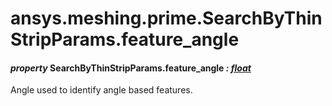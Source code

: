 <a id="ansys-meshing-prime-searchbythinstripparams-feature-angle"></a>

# ansys.meshing.prime.SearchByThinStripParams.feature_angle

<a id="ansys.meshing.prime.SearchByThinStripParams.feature_angle"></a>

#### *property* SearchByThinStripParams.feature_angle *: [float](https://docs.python.org/3.11/library/functions.html#float)*

Angle used to identify angle based features.

<!-- !! processed by numpydoc !! -->
